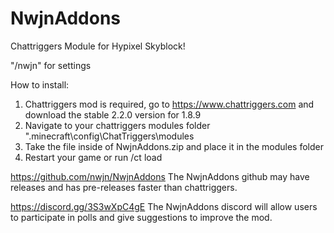 # NwjnAddons
Chattriggers Module for Hypixel Skyblock!

"/nwjn" for settings

How to install:
1. Chattriggers mod is required, go to https://www.chattriggers.com and download the stable 2.2.0 version for 1.8.9
2. Navigate to your chattriggers modules folder ".minecraft\config\ChatTriggers\modules
3. Take the file inside of NwjnAddons.zip and place it in the modules folder
4. Restart your game or run /ct load
 
https://github.com/nwjn/NwjnAddons 
The NwjnAddons github may have releases and has pre-releases faster than chattriggers.

https://discord.gg/3S3wXpC4gE
The NwjnAddons discord will allow users to participate in polls and give suggestions to improve the mod.
